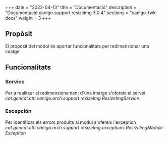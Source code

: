 +++
date        = "2022-04-13"
title       = "Documentació"
description = "Documentació canigo.support.resizeimg 3.0.4"
sections    = "canigo-fwk-docs"
weight      = 3
+++

## Propòsit

El propòsit del mòdul és aportar funcionalitats per redimensionar una imatge

## Funcionalitats

### Service

Per a realitzar el redimensionament d'una imatge s'ofereix el servei *cat.gencat.ctti.canigo.arch.support.resizeImg.ResizeImgService*

### Excepción

Per identificar els errors produïts al mòdul s'ofereix l'exception *cat.gencat.ctti.canigo.arch.support.resizeImg.exceptions.ResizeImgModuleException*
